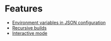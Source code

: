 # Features

- [Environment variables in JSON configuration](./usage_github.md#parametric-builds-with-environment-variables)
- [Recursive builds](./config.md#modules)
- [Interactive mode](./interactive.md)

